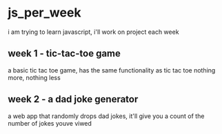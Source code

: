 # js_per_week

i am trying to learn javascript, i'll work on project each week

## week 1 - tic-tac-toe game

a basic tic tac toe game, has the same functionality as tic tac toe nothing more, nothing less

## week 2 - a dad joke generator

a web app that randomly drops dad jokes, it'll give you a count of the number of jokes youve viwed
